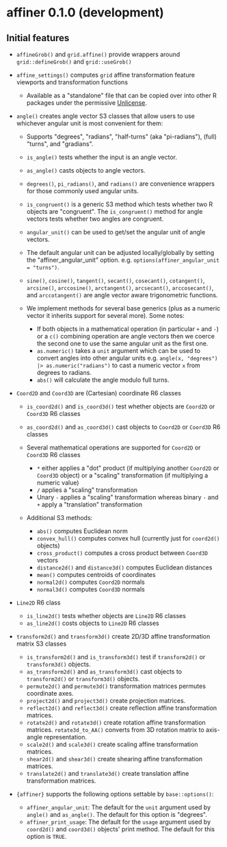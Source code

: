 affiner 0.1.0 (development)
===========================

Initial features
----------------

* `affineGrob()` and `grid.affine()` provide wrappers around `grid::defineGrob()` and `grid::useGrob()`
* `affine_settings()` computes `grid` affine transformation feature viewports and transformation functions

  + Available as a "standalone" file that can be copied
    over into other R packages under the permissive [Unlicense](https://unlicense.org/).

* `angle()` creates angle vector S3 classes that allow users to use whichever angular unit is most convenient for them:

  + Supports "degrees", "radians", "half-turns" (aka "pi-radians"), (full) "turns", and "gradians".
  + `is_angle()` tests whether the input is an angle vector.
  + `as_angle()` casts objects to angle vectors.
  + `degrees()`, `pi_radians()`, and `radians()` are convenience wrappers for those
    commonly used angular units.
  + `is_congruent()` is a generic S3 method which tests whether two R objects are "congruent".
    The `is_congruent()` method for angle vectors tests whether two angles are congruent.
  + `angular_unit()` can be used to get/set the angular unit of angle vectors.
  + The default angular unit can be adjusted locally/globally by setting the "affiner\_angular\_unit" option.
    e.g. `options(affiner_angular_unit = "turns")`.
  + `sine()`, `cosine()`, `tangent()`, `secant()`, `cosecant()`, `cotangent()`,
    `arcsine()`, `arccosine()`, `arctangent()`, `arcsecant()`, `arccosecant()`, and `arccotangent()`
    are angle vector aware trigonometric functions.
  + We implement methods for several base generics (plus as a numeric vector it inherits support for several more).
    Some notes:

    - If both objects in a mathematical operation (in particular `+` and `-`) or a `c()` combining operation
      are angle vectors then we coerce the second one to use the same angular unit as the first one.
    - `as.numeric()` takes a `unit` argument which can be used to convert angles into other angular units
      e.g. `angle(x, "degrees") |> as.numeric("radians")` to cast a numeric vector `x` from degrees to radians.
    - `abs()` will calculate the angle modulo full turns.

* `Coord2D` and `Coord3D` are (Cartesian) coordinate R6 classes

  + `is_coord2d()` and `is_coord3d()` test whether objects are `Coord2D` or `Coord3D` R6 classes
  + `as_coord2d()` and `as_coord3d()` cast objects to `Coord2D` or `Coord3D` R6 classes
  + Several mathematical operations are supported for `Coord2D` or `Coord3D` R6 classes

    + `*` either applies a "dot" product (if multiplying another `Coord2D` or `Coord3D` object)
          or a "scaling" transformation (if multiplying a numeric value)
    + `/` applies a "scaling" transformation
    + Unary `-` applies a "scaling" transformation whereas 
      binary `-` and `+` apply a "translation" transformation

  + Additional S3 methods:

    - `abs()` computes Euclidean norm
    - `convex_hull()` computes convex hull (currently just for `coord2d()` objects)
    - `cross_product()` computes a cross product between `Coord3D` vectors
    - `distance2d()` and `distance3d()` computes Euclidean distances
    - `mean()` computes centroids of coordinates
    - `normal2d()` computes `Coord2D` normals
    - `normal3d()` computes `Coord3D` normals

* `Line2D` R6 class

  + `is_line2d()` tests whether objects are `Line2D` R6 classes
  + `as_line2d()` costs objects to `Line2D` R6 classes

* `transform2d()` and `transform3d()` create 2D/3D affine transformation matrix S3 classes

  + `is_transform2d()` and `is_transform3d()` test if `transform2d()` or `transform3d()` objects.
  + `as_transform2d()` and `as_transform3d()` cast objects to `transform2d()` or `transform3d()` objects.
  + `permute2d()` and `permute3d()` transformation matrices permutes coordinate axes.
  + `project2d()` and `project3d()` create projection matrices.
  + `reflect2d()` and `reflect3d()` create reflection affine transformation matrices.
  + `rotate2d()` and `rotate3d()` create rotation affine transformation matrices.
    `rotate3d_to_AA()` converts from 3D rotation matrix to axis-angle representation.
  + `scale2d()` and `scale3d()` create scaling affine transformation matrices.
  + `shear2d()` and `shear3d()` create shearing affine transformation matrices.
  + `translate2d()` and `translate3d()` create translation affine transformation matrices.

* `{affiner}` supports the following options settable by `base::options()`:

  + `affiner_angular_unit`: The default for the `unit` argument used by `angle()` and `as_angle()`.
    The default for this option is "degrees".
  + `affiner_print_usage`: The default for the `usage` argument used by `coord2d()` and `coord3d()` objects' print method.
    The default for this option is `TRUE`.
